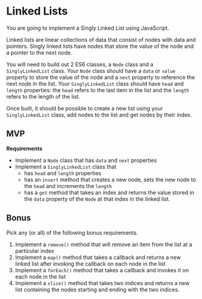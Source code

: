 # Linked Lists

You are going to implement a Singly Linked List using JavaScript.

Linked lists are linear collections of data that consist of nodes with data and pointers. Singly linked lists have nodes that store the value of the node and a pointer to the next node.

You will need to build out 2 ES6 classes, a `Node` class and a `SinglyLinkedList` class. Your `Node` class should have a `data` or `value` property to store the value of the node and a `next` property to reference the next node in the list. Your `SinglyLinkedList` class should have `head` and `length` properties: the `head` refers to the last item in the list and the `length` refers to the length of the list.

Once built, it should be possible to create a new list using your `SinglyLinkedList` class, add nodes to the list and get nodes by their index.

## MVP

**Requirements**
- Implement a `Node` class that has `data` and `next` properties
- Implement a `SinglyLinkedList` class that
  - has `head` and `length` properties
  - has an `insert` method that creates a new node, sets the new node to the `head` and increments the `length`
  - has a `get` method that takes an index and returns the value stored in the `data` property of the `Node` at that index in the linked list.

## Bonus

Pick any (or all) of the following bonus requirements.

1. Implement a `remove()` method that will remove an item from the list at a particular index
2. Implement a `map()` method that takes a callback and returns a new linked list after invoking the callback on each node in the list
3. Implement a `forEach()` method that takes a callback and invokes it on each node in the list
4. Implement a `slice()` method that takes two indices and returns a new list containing the nodes starting and ending with the two indices.


